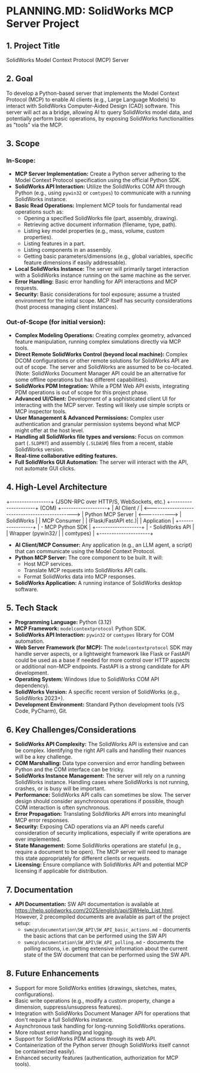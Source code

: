 # PLANNING.MD: SolidWorks MCP Server Project

## 1. Project Title
SolidWorks Model Context Protocol (MCP) Server

## 2. Goal
To develop a Python-based server that implements the Model Context Protocol (MCP) to enable AI clients (e.g., Large Language Models) to interact with SolidWorks Computer-Aided Design (CAD) software. This server will act as a bridge, allowing AI to query SolidWorks model data, and potentially perform basic operations, by exposing SolidWorks functionalities as "tools" via the MCP.

## 3. Scope

### In-Scope:
* **MCP Server Implementation:** Create a Python server adhering to the Model Context Protocol specification using the official Python SDK.
* **SolidWorks API Interaction:** Utilize the SolidWorks COM API through Python (e.g., using `pywin32` or `comtypes`) to communicate with a running SolidWorks instance.
* **Basic Read Operations:** Implement MCP tools for fundamental read operations such as:
    * Opening a specified SolidWorks file (part, assembly, drawing).
    * Retrieving active document information (filename, type, path).
    * Listing key model properties (e.g., mass, volume, custom properties).
    * Listing features in a part.
    * Listing components in an assembly.
    * Getting basic parameters/dimensions (e.g., global variables, specific feature dimensions if easily addressable).
* **Local SolidWorks Instance:** The server will primarily target interaction with a SolidWorks instance running on the same machine as the server.
* **Error Handling:** Basic error handling for API interactions and MCP requests.
* **Security:** Basic considerations for tool exposure; assume a trusted environment for the initial scope. MCP itself has security considerations (host process managing client instances).

### Out-of-Scope (for initial version):
* **Complex Modeling Operations:** Creating complex geometry, advanced feature manipulation, running complex simulations directly via MCP tools.
* **Direct Remote SolidWorks Control (beyond local machine):** Complex DCOM configurations or other remote solutions for SolidWorks API are out of scope. The server and SolidWorks are assumed to be co-located. (Note: SolidWorks Document Manager API could be an alternative for some offline operations but has different capabilities).
* **SolidWorks PDM Integration:** While a PDM Web API exists, integrating PDM operations is out of scope for this project phase.
* **Advanced UI/Client:** Development of a sophisticated client UI for interacting with the MCP server. Testing will likely use simple scripts or MCP inspector tools.
* **User Management & Advanced Permissions:** Complex user authentication and granular permission systems beyond what MCP might offer at the host level.
* **Handling all SolidWorks file types and versions:** Focus on common part (`.SLDPRT`) and assembly (`.SLDASM`) files from a recent, stable SolidWorks version.
* **Real-time collaborative editing features.**
* **Full SolidWorks GUI Automation:** The server will interact with the API, not automate GUI clicks.

## 4. High-Level Architecture

+-----------------+     (JSON-RPC over HTTP/S, WebSockets, etc.)     +---------------------+     (COM)     +-------------------+
|   AI Client /   | &lt;----------------------------------------------> | Python MCP Server   | &lt;-----------> | SolidWorks        |
|   MCP Consumer  |                                                  | (Flask/FastAPI etc.)|             | Application       |
+-----------------+                                                  | - MCP Python SDK    |             +-------------------+
| - SolidWorks API    |
|   Wrapper (pywin32/ |
|    comtypes)        |
+---------------------+


* **AI Client/MCP Consumer:** Any application (e.g., an LLM agent, a script) that can communicate using the Model Context Protocol.
* **Python MCP Server:** The core component to be built. It will:
    * Host MCP services.
    * Translate MCP requests into SolidWorks API calls.
    * Format SolidWorks data into MCP responses.
* **SolidWorks Application:** A running instance of SolidWorks desktop software.

## 5. Tech Stack
* **Programming Language:** Python (3.12)
* **MCP Framework:** `modelcontextprotocol` Python SDK.
* **SolidWorks API Interaction:** `pywin32` or `comtypes` library for COM automation.
* **Web Server Framework (for MCP):** The `modelcontextprotocol` SDK may handle server aspects, or a lightweight framework like Flask or FastAPI could be used as a base if needed for more control over HTTP aspects or additional non-MCP endpoints. FastAPI is a strong candidate for API development.
* **Operating System:** Windows (due to SolidWorks COM API dependency).
* **SolidWorks Version:** A specific recent version of SolidWorks (e.g., SolidWorks 2023+).
* **Development Environment:** Standard Python development tools (VS Code, PyCharm), Git.

## 6. Key Challenges/Considerations
* **SolidWorks API Complexity:** The SolidWorks API is extensive and can be complex. Identifying the right API calls and handling their nuances will be a key challenge.
* **COM Marshalling:** Data type conversion and error handling between Python and the COM interface can be tricky.
* **SolidWorks Instance Management:** The server will rely on a running SolidWorks instance. Handling cases where SolidWorks is not running, crashes, or is busy will be important.
* **Performance:** SolidWorks API calls can sometimes be slow. The server design should consider asynchronous operations if possible, though COM interaction is often synchronous.
* **Error Propagation:** Translating SolidWorks API errors into meaningful MCP error responses.
* **Security:** Exposing CAD operations via an API needs careful consideration of security implications, especially if write operations are ever implemented.
* **State Management:** Some SolidWorks operations are stateful (e.g., require a document to be open). The MCP server will need to manage this state appropriately for different clients or requests.
* **Licensing:** Ensure compliance with SolidWorks API and potential MCP licensing if applicable for distribution.

## 7. Documentation
* **API Documentation:** SW API documentation is available at https://help.solidworks.com/2025/english/api/SWHelp_List.html. However, 2 precompiled documents are available as part of the project setup:
    * `swmcp\documentation\SW_API\SW_API_basic_actions.md` - documents the basic actions that can be performed using the SW API
    * `swmcp\documentation\SW_API\SW_API_polling.md` - documents the polling actions, i.e. getting extensive information about the current state of the SW document that can be performed using the SW API.

## 8. Future Enhancements
* Support for more SolidWorks entities (drawings, sketches, mates, configurations).
* Basic write operations (e.g., modify a custom property, change a dimension, suppress/unsuppress features).
* Integration with SolidWorks Document Manager API for operations that don't require a full SolidWorks instance.
* Asynchronous task handling for long-running SolidWorks operations.
* More robust error handling and logging.
* Support for SolidWorks PDM actions through its web API.
* Containerization of the Python server (though SolidWorks itself cannot be containerized easily).
* Enhanced security features (authentication, authorization for MCP tools).